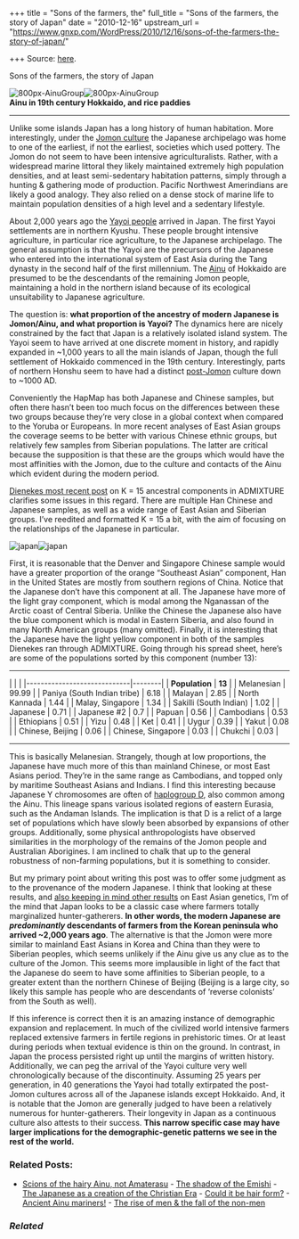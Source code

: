 +++
title = "Sons of the farmers, the"
full_title = "Sons of the farmers, the story of Japan"
date = "2010-12-16"
upstream_url = "https://www.gnxp.com/WordPress/2010/12/16/sons-of-the-farmers-the-story-of-japan/"

+++
Source: [here](https://www.gnxp.com/WordPress/2010/12/16/sons-of-the-farmers-the-story-of-japan/).

Sons of the farmers, the story of Japan

![800px-AinuGroup](https://i0.wp.com/blogs.discovermagazine.com/gnxp/files/2010/12/800px-AinuGroup.jpg?resize=600%2C218)![800px-AinuGroup](https://i0.wp.com/blogs.discovermagazine.com/gnxp/files/2010/12/800px-AinuGroup.jpg?resize=600%2C218)  
**Ainu in 19th century Hokkaido, and rice paddies**

------------------------------------------------------------------------

Unlike some islands Japan has a long history of human habitation. More interestingly, under the [Jomon culture](https://en.wikipedia.org/wiki/J%C5%8Dmon_period) the Japanese archipelago was home to one of the earliest, if not the earliest, societies which used pottery. The Jomon do not seem to have been intensive agriculturalists. Rather, with a widespread marine littoral they likely maintained extremely high population densities, and at least semi-sedentary habitation patterns, simply through a hunting & gathering mode of production. Pacific Northwest Amerindians are likely a good analogy. They also relied on a dense stock of marine life to maintain population densities of a high level and a sedentary lifestyle.

About 2,000 years ago the [Yayoi people](https://en.wikipedia.org/wiki/Yayoi_people) arrived in Japan. The first Yayoi settlements are in northern Kyushu. These people brought intensive agriculture, in particular rice agriculture, to the Japanese archipelago. The general assumption is that the Yayoi are the precursors of the Japanese who entered into the international system of East Asia during the Tang dynasty in the second half of the first millennium. The [Ainu](https://en.wikipedia.org/wiki/Ainu_people#Origins) of Hokkaido are presumed to be the descendants of the remaining Jomon people, maintaining a hold in the northern island because of its ecological unsuitability to Japanese agriculture.

The question is: **what proportion of the ancestry of modern Japanese is Jomon/Ainu, and what proportion is Yayoi?** The dynamics here are nicely constrained by the fact that Japan is a relatively isolated island system. The Yayoi seem to have arrived at one discrete moment in history, and rapidly expanded in \~1,000 years to all the main islands of Japan, though the full settlement of Hokkaido commenced in the 19th century. Interestingly, parts of northern Honshu seem to have had a distinct [post-Jomon](https://en.wikipedia.org/wiki/Emishi) culture down to \~1000 AD.

Conveniently the HapMap has both Japanese and Chinese samples, but often there hasn’t been too much focus on the differences between these two groups because they’re very close in a global context when compared to the Yoruba or Europeans. In more recent analyses of East Asian groups the coverage seems to be better with various Chinese ethnic groups, but relatively few samples from Siberian populations. The latter are critical because the supposition is that these are the groups which would have the most affinities with the Jomon, due to the culture and contacts of the Ainu which evident during the modern period.

[Dienekes most recent post](https://dienekes.blogspot.com/2010/12/human-genetic-variation-first.html) on K = 15 ancestral components in ADMIXTURE clarifies some issues in this regard. There are multiple Han Chinese and Japanese samples, as well as a wide range of East Asian and Siberian groups. I’ve reedited and formatted K = 15 a bit, with the aim of focusing on the relationships of the Japanese in particular.

  
![japan](https://i0.wp.com/blogs.discovermagazine.com/gnxp/files/2010/12/japan.png?resize=600%2C395)![japan](https://i0.wp.com/blogs.discovermagazine.com/gnxp/files/2010/12/japan.png?resize=600%2C395)

First, it is reasonable that the Denver and Singapore Chinese sample would have a greater proportion of the orange “Southeast Asian” component, Han in the United States are mostly from southern regions of China. Notice that the Japanese don’t have this component at all. The Japanese have more of the light gray component, which is modal among the Nganassan of the Arctic coast of Central Siberia. Unlike the Chinese the Japanese also have the blue component which is modal in Eastern Siberia, and also found in many North American groups (many omitted). Finally, it is interesting that the Japanese have the light yellow component in both of the samples Dienekes ran through ADMIXTURE. Going through his spread sheet, here’s are some of the populations sorted by this component (number 13):

------------------------------------------------------------------------

|                             |        | |-----------------------------|--------| | **Population**              | **13** | | Melanesian                  | 99.99  | | Paniya (South Indian tribe) | 6.18   | | Malayan                     | 2.85   | | North Kannada               | 1.44   | | Malay, Singapore            | 1.34   | | Sakilli (South Indian)      | 1.02   | | Japanese                    | 0.71   | | Japanese \#2                | 0.7    | | Papuan                      | 0.56   | | Cambodians                  | 0.53   | | Ethiopians                  | 0.51   | | Yizu                        | 0.48   | | Ket                         | 0.41   | | Uygur                       | 0.39   | | Yakut                       | 0.08   | | Chinese, Beijing            | 0.06   | | Chinese, Singapore          | 0.03   | | Chukchi                     | 0.03   |

------------------------------------------------------------------------

This is basically Melanesian. Strangely, though at low proportions, the Japanese have much more of this than mainland Chinese, or most East Asians period. They’re in the same range as Cambodians, and topped only by maritime Southeast Asians and Indians. I find this interesting because Japanese Y chromosomes are often of [haplogroup D](https://en.wikipedia.org/wiki/Haplogroup_D_(Y-DNA)#Overview), also common among the Ainu. This lineage spans various isolated regions of eastern Eurasia, such as the Andaman Islands. The implication is that D is a relict of a large set of populations which have slowly been absorbed by expansions of other groups. Additionally, some physical anthropologists have observed similarities in the morphology of the remains of the Jomon people and Australian Aborigines. I am inclined to chalk that up to the general robustness of non-farming populations, but it is something to consider.

But my primary point about writing this post was to offer some judgment as to the provenance of the modern Japanese. I think that looking at these results, and [also keeping in mind other results](http://www.plosone.org/article/info:doi/10.1371/journal.pone.0003862) on East Asian genetics, I’m of the mind that Japan looks to be a classic case where farmers totally marginalized hunter-gatherers. **In other words, the modern Japanese are *predominantly* descendants of farmers from the Korean peninsula who arrived \~2,000 years ago**. The alternative is that the Jomon were more similar to mainland East Asians in Korea and China than they were to Siberian peoples, which seems unlikely if the Ainu give us any clue as to the culture of the Jomon. This seems more implausible in light of the fact that the Japanese do seem to have some affinities to Siberian people, to a greater extent than the northern Chinese of Beijing (Beijing is a large city, so likely this sample has people who are descendants of ‘reverse colonists’ from the South as well).

If this inference is correct then it is an amazing instance of demographic expansion and replacement. In much of the civilized world intensive farmers replaced extensive farmers in fertile regions in prehistoric times. Or at least during periods when textual evidence is thin on the ground. In contrast, in Japan the process persisted right up until the margins of written history. Additionally, we can peg the arrival of the Yayoi culture very well chronologically because of the discontinuity. Assuming 25 years per generation, in 40 generations the Yayoi had totally extirpated the post-Jomon cultures across all of the Japanese islands except Hokkaido. And, it is notable that the Jomon are generally judged to have been a relatively numerous for hunter-gatherers. Their longevity in Japan as a continuous culture also attests to their success. **This narrow specific case may have larger implications for the demographic-genetic patterns we see in the rest of the world.**

### Related Posts:

- [Scions of the hairy Ainu, not
  Amaterasu](https://www.gnxp.com/WordPress/2015/03/11/scions-of-the-hairy-ainu-not-amaterasu/) - [The shadow of the
  Emishi](https://www.gnxp.com/WordPress/2011/03/24/the-shadow-of-the-emishi/) - [The Japanese as a creation of the Christian
  Era](https://www.gnxp.com/WordPress/2021/09/18/the-japanese-as-a-creation-of-the-christian-era/) - [Could it be hair
  form?](https://www.gnxp.com/WordPress/2007/10/17/could-it-be-hair-form/) - [Ancient Ainu
  mariners!](https://www.gnxp.com/WordPress/2013/04/11/ancient-ainu-mariners/) - [The rise of men & the fall of the
  non-men](https://www.gnxp.com/WordPress/2010/11/23/the-rise-of-men-the-fall-of-the-non-men/)

### *Related*

[](https://www.addtoany.com/add_to/facebook?linkurl=https%3A%2F%2Fwww.gnxp.com%2FWordPress%2F2010%2F12%2F16%2Fsons-of-the-farmers-the-story-of-japan%2F&linkname=Sons%20of%20the%20farmers%2C%20the%20story%20of%20Japan "Facebook")[](https://www.addtoany.com/add_to/twitter?linkurl=https%3A%2F%2Fwww.gnxp.com%2FWordPress%2F2010%2F12%2F16%2Fsons-of-the-farmers-the-story-of-japan%2F&linkname=Sons%20of%20the%20farmers%2C%20the%20story%20of%20Japan "Twitter")[](https://www.addtoany.com/add_to/email?linkurl=https%3A%2F%2Fwww.gnxp.com%2FWordPress%2F2010%2F12%2F16%2Fsons-of-the-farmers-the-story-of-japan%2F&linkname=Sons%20of%20the%20farmers%2C%20the%20story%20of%20Japan "Email")[](https://www.addtoany.com/share)
